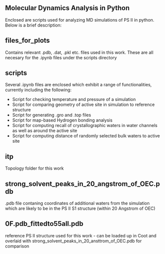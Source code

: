 ## Molecular Dynamics Analysis in Python

Enclosed are scripts used for analyzing MD simulations of PS II in python.
Below is a brief description:

## files_for_plots 
Contains relevant .pdb, .dat, .pkl etc. files used in this work. These are all necesary for the .ipynb files under the scripts directory

## scripts
Several .ipynb files are enclosed which exhibit a range of functionalities, currently including the following:  
- Script for checking temperature and pressure of a simulation 
- Script for comparing geometry of active site in simulation to reference structure
- Script for generating .gro and .top files 
- Script for map-based Hydrogen bonding analysis 
- Script for computing recall of crystallographic waters in water channels as well as around the active site 
- Script for computing distance of randomly selected bulk waters to active site 


## itp
Topology folder for this work

## strong_solvent_peaks_in_20_angstrom_of_OEC.pdb
.pdb file contaning coordinates of additional waters from the simulation which are likely to be in the PS II S1 structure (within 20 Angstrom of OEC)

## 0F.pdb_fittedto55all.pdb
reference PS II structure used for this work - can be loaded up in Coot and overlaid with strong_solvent_peaks_in_20_ansttrom_of_OEC.pdb for comparison
